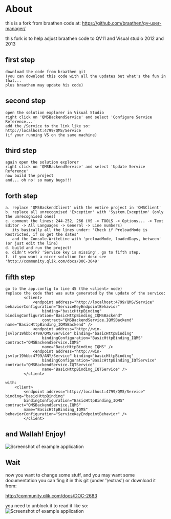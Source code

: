 About
=====

this is a fork from braathen code at: <https://github.com/braathen/qv-user-manager/>

this fork is to help adjust braathen code to QV11 and Visual studio 2012 and 2013

first step
-----------

	download the code from braathen git
	(you can download this code with all the updates but what's the fun in that...
	plus braathen may update his code)

second step
-----------

	open the solution explorer in Visual Studio
	right click on 'QMSBackendService' and select 'Configure Service Reference...'
	add the /Service to the link like so:
	http://localhost:4799/QMS/Service 
	(if your running VS on the same machine)

third step
-----------

	again open the solution explorer
	right click on 'QMSBackendService' and select 'Update Service Reference'
	now build the project
	and... oh no! so many bugs!!!

forth step
-----------
	
	a. replace 'QMSBackendClient' with the entire project in 'QMSClient'
	b. replace all unrecognised 'Exception' with 'System.Exception' (only the unrecognised ones)
	c. comment the lines: 244-252, 266 (VS -> TOOLS -> Options... -> Text Editor -> All Languages -> General -> Line numbers)
	   its basically all the lines under: 'Check if PreloadMode is Restricted, if so get the dates'
	   and the Console.WriteLine with 'preloadMode, loadedDays, between' (or just edit the line)
	d. build and run the project!
	e. didn't work? 'Service key is missing', go to fifth step.
	f. if you want a nicer solution for dosc see 'http://community.qlik.com/docs/DOC-3649'
	
fifth step
-----------

	go to the app.config to line 45 (the <client> node)
	replace the code that was auto generated by the update of the service:
	        <client>
	            <endpoint address="http://localhost:4799/QMS/Service" behaviorConfiguration="ServiceKeyEndpointBehavior"
	                binding="basicHttpBinding" bindingConfiguration="BasicHttpBinding_IQMSBackend"
	                contract="QMSBackendService.IQMSBackend" name="BasicHttpBinding_IQMSBackend" />
	            <endpoint address="http://win-jsvlpr19hbb:4799/QMS/Service" binding="basicHttpBinding"
	                bindingConfiguration="BasicHttpBinding_IQMS" contract="QMSBackendService.IQMS"
	                name="BasicHttpBinding_IQMS" />
	            <endpoint address="http://win-jsvlpr19hbb:4799/ANY/Service" binding="basicHttpBinding"
	                bindingConfiguration="BasicHttpBinding_IQTService" contract="QMSBackendService.IQTService"
	                name="BasicHttpBinding_IQTService" />
	        </client>
	
	with:
	    <client>
      		<endpoint address="http://localhost:4799/QMS/Service" binding="basicHttpBinding"
          	bindingConfiguration="BasicHttpBinding_IQMS" contract="QMSBackendService.IQMS"
          	name="BasicHttpBinding_IQMS" behaviorConfiguration="ServiceKeyEndpointBehavior" />
    	    </client>

and Wallah! Enjoy!
------------------
![Screenshot of example application](https://raw.github.com/yakirmanor/qv-user-manager/master/images/screenshot2.png)

Wait
----

now you want to change some stuff, and you may want some documentation
you can fing it in this git (under '\extras') or download it from:

<http://community.qlik.com/docs/DOC-2683>

you need to unblock it to read it like so:
![Screenshot of example application](https://raw.github.com/yakirmanor/qv-user-manager/master/images/unblock.PNG)


